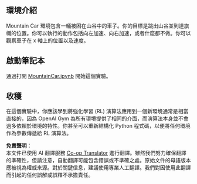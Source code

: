 <!--
CO_OP_TRANSLATOR_METADATA:
{
  "original_hash": "7bd8dc72040e98e35e7225e34058cd4e",
  "translation_date": "2025-08-26T10:16:40+00:00",
  "source_file": "lessons/6-Other/22-DeepRL/lab/README.md",
  "language_code": "mo"
}
-->
## 環境介紹

Mountain Car 環境包含一輛被困在山谷中的車子。你的目標是跳出山谷並到達旗幟的位置。你可以執行的動作包括向左加速、向右加速，或者什麼都不做。你可以觀察車子在 x 軸上的位置以及速度。

## 啟動筆記本

通過打開 [MountainCar.ipynb](../../../../../../lessons/6-Other/22-DeepRL/lab/MountainCar.ipynb) 開始這個實驗。

## 收穫

在這個實驗中，你應該學到將強化學習 (RL) 演算法應用到一個新環境通常是相當直接的，因為 OpenAI Gym 為所有環境提供了相同的介面，而演算法本身並不會過多依賴於環境的特性。你甚至可以重新結構化 Python 程式碼，以便將任何環境作為參數傳遞給 RL 演算法。

**免責聲明**：  
本文件已使用 AI 翻譯服務 [Co-op Translator](https://github.com/Azure/co-op-translator) 進行翻譯。雖然我們努力確保翻譯的準確性，但請注意，自動翻譯可能包含錯誤或不準確之處。原始文件的母語版本應被視為權威來源。對於關鍵信息，建議使用專業人工翻譯。我們對因使用此翻譯而引起的任何誤解或誤釋不承擔責任。